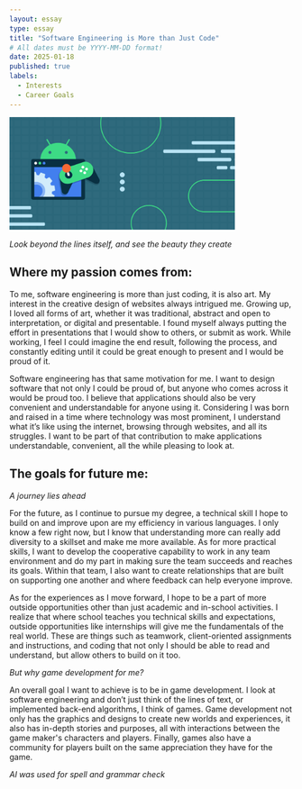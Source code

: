 ```yaml
---
layout: essay
type: essay
title: "Software Engineering is More than Just Code"
# All dates must be YYYY-MM-DD format!
date: 2025-01-18
published: true
labels:
  - Interests
  - Career Goals
---
```


<img width="400px" class="rounded float-end pe-4" src="../img/gaming.png">

*Look beyond the lines itself, and see the beauty they create*

## Where my passion comes from: 

To me, software engineering is more than just coding, it is also art. My interest in the creative design of websites always intrigued me. Growing up, I loved all forms of art, whether it was traditional, abstract and open to interpretation, or digital and presentable. I found myself always putting the effort in presentations that I would show to others, or submit as work. While working, I feel I could imagine the end result, following the process, and constantly editing until it could be great enough to present and I would be proud of it. 

Software engineering has that same motivation for me. I want to design software that not only I could be proud of, but anyone who comes across it would be proud too. I believe that applications should also be very convenient and understandable for anyone using it. Considering I was born and raised in a time where technology was most prominent, I understand what it’s like using the internet, browsing through websites, and all its struggles. I want to be part of that contribution to make applications understandable, convenient, all the while pleasing to look at. 

## The goals for future me:

*A journey lies ahead*

For the future, as I continue to pursue my degree, a technical skill I hope to build on and improve upon are my efficiency in various languages. I only know a few right now, but I know that understanding more can really add diversity to a skillset and make me more available. As for more practical skills, I want to develop the cooperative capability to work in any team environment and do my part in making sure the team succeeds and reaches its goals. Within that team, I also want to create relationships that are built on supporting one another and where feedback can help everyone improve. 

As for the experiences as I move forward, I hope to be a part of more outside opportunities other than just academic and in-school activities. I realize that where school teaches you technical skills and expectations, outside opportunities like internships will give me the fundamentals of the real world. These are things such as teamwork, client-oriented assignments and instructions, and coding that not only I should be able to read and understand, but allow others to build on it too. 

*But why game development for me?*

An overall goal I want to achieve is to be in game development. I look at software engineering and don’t just think of the lines of text, or implemented back-end algorithms, I think of games. Game development not only has the graphics and designs to create new worlds and experiences, it also has in-depth stories and purposes, all with interactions between the game maker's characters and players. Finally, games also have a community for players built on the same appreciation they have for the game.

*AI was used for spell and grammar check*
